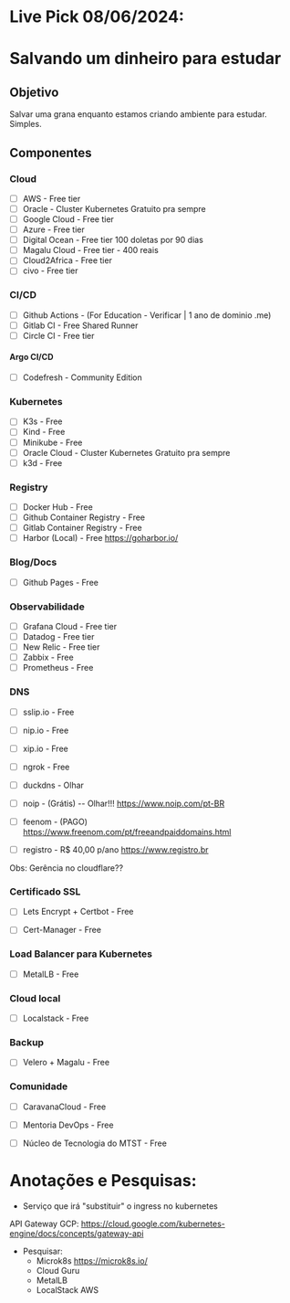 # Live Pick 08/06/2024:
# Salvando um dinheiro para estudar

## Objetivo

Salvar uma grana enquanto estamos criando ambiente para estudar. Simples.

## Componentes

### Cloud

- [ ] AWS - Free tier
- [ ] Oracle - Cluster Kubernetes Gratuito pra sempre
- [ ] Google Cloud - Free tier
- [ ] Azure - Free tier
- [ ] Digital Ocean - Free tier 100 doletas por 90 dias
- [ ] Magalu Cloud - Free tier - 400 reais
- [ ] Cloud2Africa - Free tier
- [ ] civo - Free tier

### CI/CD

- [ ] Github Actions - (For Education - Verificar | 1 ano de dominio .me)
- [ ] Gitlab CI - Free Shared Runner
- [ ] Circle CI - Free tier

#### Argo CI/CD

- [ ] Codefresh - Community Edition

### Kubernetes

- [ ] K3s - Free
- [ ] Kind - Free
- [ ] Minikube - Free
- [ ] Oracle Cloud - Cluster Kubernetes Gratuito pra sempre
- [ ] k3d - Free

### Registry

- [ ] Docker Hub - Free
- [ ] Github Container Registry - Free
- [ ] Gitlab Container Registry - Free
- [ ] Harbor (Local) - Free 
      https://goharbor.io/

### Blog/Docs

- [ ] Github Pages - Free

### Observabilidade

- [ ] Grafana Cloud - Free tier
- [ ] Datadog - Free tier
- [ ] New Relic - Free tier
- [ ] Zabbix - Free
- [ ] Prometheus - Free

### DNS

- [ ] sslip.io - Free
- [ ] nip.io - Free
- [ ] xip.io - Free
- [ ] ngrok - Free
- [ ] duckdns - Olhar
- [ ] noip - (Grátis) -- Olhar!!!
      https://www.noip.com/pt-BR
- [ ] feenom - (PAGO)
      https://www.freenom.com/pt/freeandpaiddomains.html

- [ ] registro - R$ 40,00 p/ano
      https://www.registro.br

Obs: Gerência no cloudflare??

### Certificado SSL

- [ ] Lets Encrypt + Certbot - Free
- [ ] Cert-Manager - Free


### Load Balancer para Kubernetes

- [ ] MetalLB - Free

### Cloud local

- [ ] Localstack - Free

### Backup

- [ ] Velero + Magalu - Free

### Comunidade

- [ ] CaravanaCloud - Free
- [ ] Mentoria DevOps - Free
- [ ] Núcleo de Tecnologia do MTST - Free



# Anotações e Pesquisas:

- Serviço que irá "substituir" o ingress no kubernetes

API Gateway GCP: 
https://cloud.google.com/kubernetes-engine/docs/concepts/gateway-api

- Pesquisar:
  - Microk8s 
    https://microk8s.io/
  - Cloud Guru
  - MetalLB
  - LocalStack AWS
  



